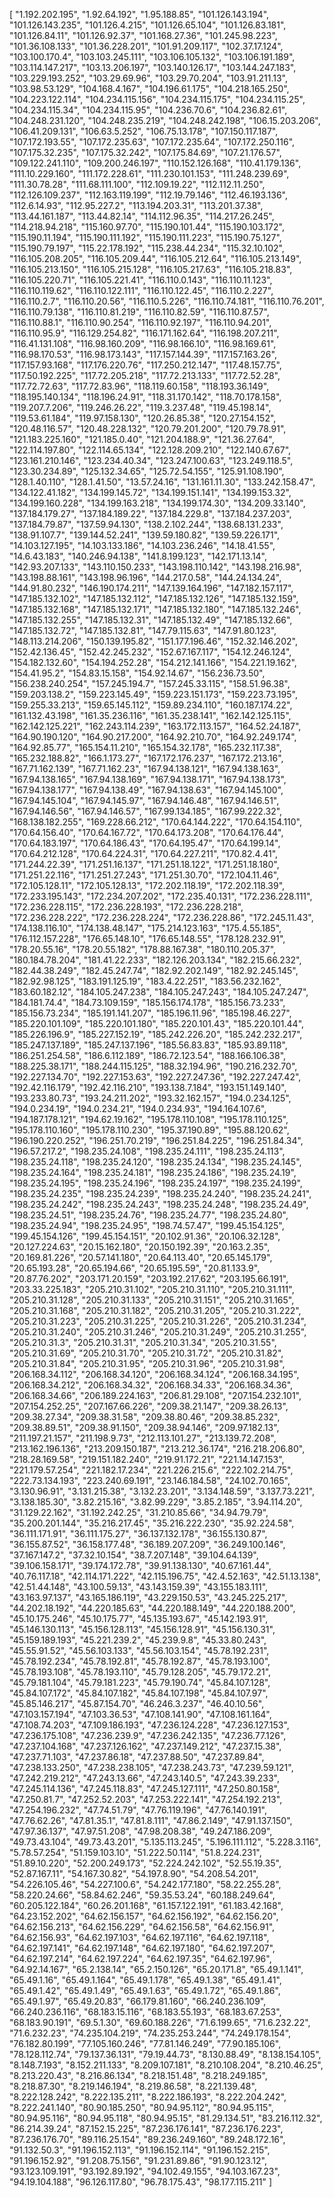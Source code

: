 [
  "1.192.202.195",
  "1.92.64.192",
  "1.95.188.85",
  "101.126.143.194",
  "101.126.143.235",
  "101.126.4.215",
  "101.126.65.104",
  "101.126.83.181",
  "101.126.84.11",
  "101.126.92.37",
  "101.168.27.36",
  "101.245.98.223",
  "101.36.108.133",
  "101.36.228.201",
  "101.91.209.117",
  "102.37.17.124",
  "103.100.170.4",
  "103.103.245.111",
  "103.106.105.132",
  "103.106.191.189",
  "103.114.147.217",
  "103.13.206.197",
  "103.140.126.17",
  "103.144.247.183",
  "103.229.193.252",
  "103.29.69.96",
  "103.29.70.204",
  "103.91.211.13",
  "103.98.53.129",
  "104.168.4.167",
  "104.196.61.175",
  "104.218.165.250",
  "104.223.122.114",
  "104.234.115.156",
  "104.234.115.175",
  "104.234.115.25",
  "104.234.115.34",
  "104.234.115.95",
  "104.236.70.6",
  "104.236.82.61",
  "104.248.231.120",
  "104.248.235.219",
  "104.248.242.198",
  "106.15.203.206",
  "106.41.209.131",
  "106.63.5.252",
  "106.75.13.178",
  "107.150.117.187",
  "107.172.193.55",
  "107.172.235.63",
  "107.172.235.64",
  "107.172.250.116",
  "107.175.32.235",
  "107.175.32.242",
  "107.175.84.69",
  "107.21.176.57",
  "109.122.241.110",
  "109.200.246.197",
  "110.152.126.168",
  "110.41.179.136",
  "111.10.229.160",
  "111.172.228.61",
  "111.230.101.153",
  "111.248.239.69",
  "111.30.78.28",
  "111.68.111.100",
  "112.109.19.22",
  "112.112.11.250",
  "112.126.109.237",
  "112.163.119.199",
  "112.19.79.146",
  "112.46.193.136",
  "112.6.14.93",
  "112.95.227.2",
  "113.194.203.31",
  "113.201.37.38",
  "113.44.161.187",
  "113.44.82.14",
  "114.112.96.35",
  "114.217.26.245",
  "114.218.94.218",
  "115.160.97.70",
  "115.190.101.44",
  "115.190.103.172",
  "115.190.11.194",
  "115.190.111.192",
  "115.190.111.223",
  "115.190.75.127",
  "115.190.79.197",
  "115.22.178.192",
  "115.238.44.234",
  "115.32.10.102",
  "116.105.208.205",
  "116.105.209.44",
  "116.105.212.64",
  "116.105.213.149",
  "116.105.213.150",
  "116.105.215.128",
  "116.105.217.63",
  "116.105.218.83",
  "116.105.220.71",
  "116.105.221.41",
  "116.110.0.143",
  "116.110.11.123",
  "116.110.119.62",
  "116.110.122.111",
  "116.110.122.45",
  "116.110.2.227",
  "116.110.2.7",
  "116.110.20.56",
  "116.110.5.226",
  "116.110.74.181",
  "116.110.76.201",
  "116.110.79.138",
  "116.110.81.219",
  "116.110.82.59",
  "116.110.87.57",
  "116.110.88.1",
  "116.110.90.254",
  "116.110.92.197",
  "116.110.94.201",
  "116.110.95.9",
  "116.129.254.82",
  "116.171.162.64",
  "116.198.207.211",
  "116.41.131.108",
  "116.98.160.209",
  "116.98.166.10",
  "116.98.169.61",
  "116.98.170.53",
  "116.98.173.143",
  "117.157.144.39",
  "117.157.163.26",
  "117.157.93.168",
  "117.176.220.76",
  "117.250.212.147",
  "117.48.157.75",
  "117.50.192.225",
  "117.72.205.218",
  "117.72.213.133",
  "117.72.52.28",
  "117.72.72.63",
  "117.72.83.96",
  "118.119.60.158",
  "118.193.36.149",
  "118.195.140.134",
  "118.196.24.91",
  "118.31.170.142",
  "118.70.178.158",
  "119.207.7.206",
  "119.246.26.22",
  "119.3.237.48",
  "119.45.198.14",
  "119.53.61.184",
  "119.97.158.130",
  "120.26.85.38",
  "120.27.154.152",
  "120.48.116.57",
  "120.48.228.132",
  "120.79.201.200",
  "120.79.78.91",
  "121.183.225.160",
  "121.185.0.40",
  "121.204.188.9",
  "121.36.27.64",
  "122.114.197.80",
  "122.114.65.134",
  "122.128.209.210",
  "122.140.67.67",
  "123.161.210.146",
  "123.234.40.34",
  "123.247.100.63",
  "123.249.118.5",
  "123.30.234.89",
  "125.132.34.65",
  "125.72.54.155",
  "125.91.108.190",
  "128.1.40.110",
  "128.1.41.50",
  "13.57.24.16",
  "131.161.11.30",
  "133.242.158.47",
  "134.122.41.182",
  "134.199.145.72",
  "134.199.151.141",
  "134.199.153.32",
  "134.199.160.228",
  "134.199.163.218",
  "134.199.174.30",
  "134.209.33.140",
  "137.184.179.27",
  "137.184.189.22",
  "137.184.229.8",
  "137.184.237.203",
  "137.184.79.87",
  "137.59.94.130",
  "138.2.102.244",
  "138.68.131.233",
  "138.91.107.7",
  "139.144.52.241",
  "139.59.180.82",
  "139.59.226.171",
  "14.103.127.195",
  "14.103.133.186",
  "14.103.236.246",
  "14.18.41.55",
  "14.6.43.183",
  "140.246.94.138",
  "141.8.199.123",
  "142.171.13.14",
  "142.93.207.133",
  "143.110.150.233",
  "143.198.110.142",
  "143.198.216.98",
  "143.198.88.161",
  "143.198.96.196",
  "144.217.0.58",
  "144.24.134.24",
  "144.91.80.232",
  "146.190.174.211",
  "147.139.164.196",
  "147.182.157.117",
  "147.185.132.102",
  "147.185.132.112",
  "147.185.132.126",
  "147.185.132.159",
  "147.185.132.168",
  "147.185.132.171",
  "147.185.132.180",
  "147.185.132.246",
  "147.185.132.255",
  "147.185.132.31",
  "147.185.132.49",
  "147.185.132.66",
  "147.185.132.72",
  "147.185.132.81",
  "147.79.115.63",
  "147.91.80.123",
  "148.113.214.206",
  "150.139.195.82",
  "151.177.196.46",
  "152.32.146.202",
  "152.42.136.45",
  "152.42.245.232",
  "152.67.167.117",
  "154.12.246.124",
  "154.182.132.60",
  "154.194.252.28",
  "154.212.141.166",
  "154.221.19.162",
  "154.41.95.2",
  "154.83.15.158",
  "154.92.14.67",
  "156.236.73.50",
  "156.238.240.254",
  "157.245.194.7",
  "157.245.33.115",
  "158.51.96.38",
  "159.203.138.2",
  "159.223.145.49",
  "159.223.151.173",
  "159.223.73.195",
  "159.255.33.213",
  "159.65.145.112",
  "159.89.234.110",
  "160.187.174.22",
  "161.132.43.198",
  "161.35.236.116",
  "161.35.238.141",
  "162.142.125.115",
  "162.142.125.221",
  "162.243.114.239",
  "163.172.113.157",
  "164.52.24.187",
  "164.90.190.120",
  "164.90.217.200",
  "164.92.210.70",
  "164.92.249.174",
  "164.92.85.77",
  "165.154.11.210",
  "165.154.32.178",
  "165.232.117.38",
  "165.232.188.82",
  "166.1.173.27",
  "167.172.176.237",
  "167.172.213.16",
  "167.71.162.139",
  "167.71.162.23",
  "167.94.138.121",
  "167.94.138.163",
  "167.94.138.165",
  "167.94.138.169",
  "167.94.138.171",
  "167.94.138.173",
  "167.94.138.177",
  "167.94.138.49",
  "167.94.138.63",
  "167.94.145.100",
  "167.94.145.104",
  "167.94.145.97",
  "167.94.146.48",
  "167.94.146.51",
  "167.94.146.56",
  "167.94.146.57",
  "167.99.134.185",
  "167.99.222.32",
  "168.138.182.255",
  "169.228.66.212",
  "170.64.144.222",
  "170.64.154.110",
  "170.64.156.40",
  "170.64.167.72",
  "170.64.173.208",
  "170.64.176.44",
  "170.64.183.197",
  "170.64.186.43",
  "170.64.195.47",
  "170.64.199.14",
  "170.64.212.128",
  "170.64.224.31",
  "170.64.227.211",
  "170.82.4.41",
  "171.244.22.39",
  "171.251.16.137",
  "171.251.18.122",
  "171.251.18.180",
  "171.251.22.116",
  "171.251.27.243",
  "171.251.30.70",
  "172.104.11.46",
  "172.105.128.11",
  "172.105.128.13",
  "172.202.118.19",
  "172.202.118.39",
  "172.233.195.143",
  "172.234.207.202",
  "172.235.40.131",
  "172.236.228.111",
  "172.236.228.115",
  "172.236.228.193",
  "172.236.228.218",
  "172.236.228.222",
  "172.236.228.224",
  "172.236.228.86",
  "172.245.11.43",
  "174.138.116.10",
  "174.138.48.147",
  "175.214.123.163",
  "175.4.55.185",
  "176.112.157.228",
  "176.65.148.10",
  "176.65.148.55",
  "178.128.232.91",
  "178.20.55.16",
  "178.20.55.182",
  "178.88.167.38",
  "180.110.205.37",
  "180.184.78.204",
  "181.41.22.233",
  "182.126.203.134",
  "182.215.66.232",
  "182.44.38.249",
  "182.45.247.74",
  "182.92.202.149",
  "182.92.245.145",
  "182.92.98.125",
  "183.191.125.19",
  "183.4.22.251",
  "183.56.232.162",
  "183.60.182.12",
  "184.105.247.238",
  "184.105.247.243",
  "184.105.247.247",
  "184.181.74.4",
  "184.73.109.159",
  "185.156.174.178",
  "185.156.73.233",
  "185.156.73.234",
  "185.191.141.207",
  "185.196.11.96",
  "185.198.46.227",
  "185.220.101.109",
  "185.220.101.180",
  "185.220.101.43",
  "185.220.101.44",
  "185.226.196.9",
  "185.227.152.19",
  "185.242.226.20",
  "185.242.232.217",
  "185.247.137.189",
  "185.247.137.196",
  "185.56.83.83",
  "185.93.89.118",
  "186.251.254.58",
  "186.6.112.189",
  "186.72.123.54",
  "188.166.106.38",
  "188.225.38.171",
  "188.244.115.125",
  "188.32.194.96",
  "190.216.232.70",
  "192.227.134.70",
  "192.227.153.63",
  "192.227.247.36",
  "192.227.247.42",
  "192.42.116.179",
  "192.42.116.210",
  "193.138.7.184",
  "193.151.149.140",
  "193.233.80.73",
  "193.24.211.202",
  "193.32.162.157",
  "194.0.234.125",
  "194.0.234.19",
  "194.0.234.21",
  "194.0.234.93",
  "194.164.107.6",
  "194.187.178.121",
  "194.62.19.162",
  "195.178.110.108",
  "195.178.110.125",
  "195.178.110.160",
  "195.178.110.230",
  "195.37.190.89",
  "195.88.120.62",
  "196.190.220.252",
  "196.251.70.219",
  "196.251.84.225",
  "196.251.84.34",
  "196.57.217.2",
  "198.235.24.108",
  "198.235.24.111",
  "198.235.24.113",
  "198.235.24.118",
  "198.235.24.120",
  "198.235.24.134",
  "198.235.24.145",
  "198.235.24.164",
  "198.235.24.181",
  "198.235.24.186",
  "198.235.24.19",
  "198.235.24.195",
  "198.235.24.196",
  "198.235.24.197",
  "198.235.24.199",
  "198.235.24.235",
  "198.235.24.239",
  "198.235.24.240",
  "198.235.24.241",
  "198.235.24.242",
  "198.235.24.243",
  "198.235.24.248",
  "198.235.24.49",
  "198.235.24.51",
  "198.235.24.76",
  "198.235.24.77",
  "198.235.24.80",
  "198.235.24.94",
  "198.235.24.95",
  "198.74.57.47",
  "199.45.154.125",
  "199.45.154.126",
  "199.45.154.151",
  "20.102.91.36",
  "20.106.32.128",
  "20.127.224.63",
  "20.15.162.180",
  "20.150.192.39",
  "20.163.2.35",
  "20.169.81.226",
  "20.57.141.180",
  "20.64.113.40",
  "20.65.145.179",
  "20.65.193.28",
  "20.65.194.66",
  "20.65.195.59",
  "20.81.133.9",
  "20.87.76.202",
  "203.171.20.159",
  "203.192.217.62",
  "203.195.66.191",
  "203.33.225.183",
  "205.210.31.102",
  "205.210.31.110",
  "205.210.31.111",
  "205.210.31.128",
  "205.210.31.133",
  "205.210.31.151",
  "205.210.31.165",
  "205.210.31.168",
  "205.210.31.182",
  "205.210.31.205",
  "205.210.31.222",
  "205.210.31.223",
  "205.210.31.225",
  "205.210.31.226",
  "205.210.31.234",
  "205.210.31.240",
  "205.210.31.246",
  "205.210.31.249",
  "205.210.31.255",
  "205.210.31.3",
  "205.210.31.31",
  "205.210.31.34",
  "205.210.31.55",
  "205.210.31.69",
  "205.210.31.70",
  "205.210.31.72",
  "205.210.31.82",
  "205.210.31.84",
  "205.210.31.95",
  "205.210.31.96",
  "205.210.31.98",
  "206.168.34.112",
  "206.168.34.120",
  "206.168.34.124",
  "206.168.34.195",
  "206.168.34.212",
  "206.168.34.32",
  "206.168.34.33",
  "206.168.34.36",
  "206.168.34.66",
  "206.189.224.163",
  "206.81.29.108",
  "207.154.232.101",
  "207.154.252.25",
  "207.167.66.226",
  "209.38.21.147",
  "209.38.26.13",
  "209.38.27.34",
  "209.38.31.58",
  "209.38.80.46",
  "209.38.85.232",
  "209.38.89.51",
  "209.38.91.150",
  "209.38.94.146",
  "209.97.182.13",
  "211.197.21.157",
  "211.198.9.73",
  "212.113.101.27",
  "213.139.72.208",
  "213.162.196.136",
  "213.209.150.187",
  "213.212.36.174",
  "216.218.206.80",
  "218.28.169.58",
  "219.151.182.240",
  "219.91.172.21",
  "221.14.147.153",
  "221.179.57.254",
  "221.182.17.234",
  "221.226.215.6",
  "222.102.214.75",
  "222.73.134.193",
  "223.240.69.191",
  "23.146.184.58",
  "24.102.70.165",
  "3.130.96.91",
  "3.131.215.38",
  "3.132.23.201",
  "3.134.148.59",
  "3.137.73.221",
  "3.138.185.30",
  "3.82.215.16",
  "3.82.99.229",
  "3.85.2.185",
  "3.94.114.20",
  "31.129.22.162",
  "31.192.242.25",
  "31.210.85.66",
  "34.94.79.79",
  "35.200.201.144",
  "35.216.217.45",
  "35.216.222.230",
  "35.92.224.58",
  "36.111.171.91",
  "36.111.175.27",
  "36.137.132.178",
  "36.155.130.87",
  "36.155.87.52",
  "36.158.177.48",
  "36.189.207.209",
  "36.249.100.146",
  "37.167.147.2",
  "37.32.10.154",
  "38.7.207.148",
  "39.104.64.139",
  "39.106.158.171",
  "39.174.172.78",
  "39.91.138.130",
  "40.67.161.44",
  "40.76.117.18",
  "42.114.171.222",
  "42.115.196.75",
  "42.4.52.163",
  "42.51.13.138",
  "42.51.44.148",
  "43.100.59.13",
  "43.143.159.39",
  "43.155.183.111",
  "43.163.97.137",
  "43.165.186.119",
  "43.229.150.53",
  "43.245.225.217",
  "44.202.18.192",
  "44.220.185.63",
  "44.220.188.149",
  "44.220.188.200",
  "45.10.175.246",
  "45.10.175.77",
  "45.135.193.67",
  "45.142.193.91",
  "45.146.130.113",
  "45.156.128.113",
  "45.156.128.91",
  "45.156.130.31",
  "45.159.189.193",
  "45.221.239.2",
  "45.239.9.8",
  "45.33.80.243",
  "45.55.91.52",
  "45.56.103.133",
  "45.56.103.154",
  "45.78.192.231",
  "45.78.192.234",
  "45.78.192.81",
  "45.78.192.87",
  "45.78.193.100",
  "45.78.193.108",
  "45.78.193.110",
  "45.79.128.205",
  "45.79.172.21",
  "45.79.181.104",
  "45.79.181.223",
  "45.79.190.74",
  "45.84.107.128",
  "45.84.107.172",
  "45.84.107.182",
  "45.84.107.198",
  "45.84.107.97",
  "45.85.146.217",
  "45.87.154.70",
  "46.246.3.237",
  "46.40.10.56",
  "47.103.157.194",
  "47.103.36.53",
  "47.108.141.90",
  "47.108.161.164",
  "47.108.74.203",
  "47.109.186.193",
  "47.236.124.228",
  "47.236.127.153",
  "47.236.175.108",
  "47.236.239.9",
  "47.236.242.135",
  "47.236.77.126",
  "47.237.104.168",
  "47.237.126.162",
  "47.237.149.212",
  "47.237.15.38",
  "47.237.71.103",
  "47.237.86.18",
  "47.237.88.50",
  "47.237.89.84",
  "47.238.133.250",
  "47.238.238.105",
  "47.238.243.73",
  "47.239.59.121",
  "47.242.219.212",
  "47.243.13.66",
  "47.243.140.5",
  "47.243.39.233",
  "47.245.114.136",
  "47.245.118.83",
  "47.245.127.111",
  "47.250.80.158",
  "47.250.81.7",
  "47.252.52.203",
  "47.253.222.141",
  "47.254.192.213",
  "47.254.196.232",
  "47.74.51.79",
  "47.76.119.196",
  "47.76.140.191",
  "47.76.62.26",
  "47.81.35.1",
  "47.81.8.111",
  "47.86.2.149",
  "47.91.137.150",
  "47.97.36.137",
  "47.97.51.208",
  "47.98.208.38",
  "49.247.186.209",
  "49.73.43.104",
  "49.73.43.201",
  "5.135.113.245",
  "5.196.111.112",
  "5.228.3.116",
  "5.78.57.254",
  "51.159.103.10",
  "51.222.50.114",
  "51.8.224.231",
  "51.89.10.220",
  "52.200.249.173",
  "52.224.242.102",
  "52.55.19.35",
  "52.87.167.11",
  "54.167.30.82",
  "54.197.8.90",
  "54.208.54.201",
  "54.226.105.46",
  "54.227.100.6",
  "54.242.177.180",
  "58.22.255.28",
  "58.220.24.66",
  "58.84.62.246",
  "59.35.53.24",
  "60.188.249.64",
  "60.205.122.184",
  "60.26.201.168",
  "61.157.122.191",
  "61.183.42.168",
  "64.23.152.202",
  "64.62.156.157",
  "64.62.156.192",
  "64.62.156.20",
  "64.62.156.213",
  "64.62.156.229",
  "64.62.156.58",
  "64.62.156.91",
  "64.62.156.93",
  "64.62.197.103",
  "64.62.197.116",
  "64.62.197.118",
  "64.62.197.141",
  "64.62.197.148",
  "64.62.197.180",
  "64.62.197.207",
  "64.62.197.214",
  "64.62.197.224",
  "64.62.197.35",
  "64.62.197.96",
  "64.92.14.167",
  "65.2.138.14",
  "65.2.150.126",
  "65.20.171.8",
  "65.49.1.141",
  "65.49.1.16",
  "65.49.1.164",
  "65.49.1.178",
  "65.49.1.38",
  "65.49.1.41",
  "65.49.1.42",
  "65.49.1.49",
  "65.49.1.63",
  "65.49.1.72",
  "65.49.1.86",
  "65.49.1.97",
  "65.49.20.83",
  "66.179.81.160",
  "66.240.236.109",
  "66.240.236.116",
  "68.183.15.116",
  "68.183.55.193",
  "68.183.67.253",
  "68.183.90.191",
  "69.5.1.30",
  "69.60.188.226",
  "71.6.199.65",
  "71.6.232.22",
  "71.6.232.23",
  "74.235.104.219",
  "74.235.253.244",
  "74.249.178.154",
  "76.182.80.199",
  "77.105.160.246",
  "77.81.146.249",
  "77.90.185.106",
  "78.128.112.74",
  "79.137.36.131",
  "79.19.44.73",
  "8.130.88.49",
  "8.138.154.105",
  "8.148.7.193",
  "8.152.211.133",
  "8.209.107.181",
  "8.210.108.204",
  "8.210.46.25",
  "8.213.220.43",
  "8.216.86.134",
  "8.218.151.48",
  "8.218.249.185",
  "8.218.87.30",
  "8.219.146.194",
  "8.219.86.58",
  "8.221.139.48",
  "8.222.128.242",
  "8.222.135.211",
  "8.222.186.193",
  "8.222.204.242",
  "8.222.241.140",
  "80.90.185.250",
  "80.94.95.112",
  "80.94.95.115",
  "80.94.95.116",
  "80.94.95.118",
  "80.94.95.15",
  "81.29.134.51",
  "83.216.112.32",
  "86.214.39.24",
  "87.152.15.225",
  "87.236.176.141",
  "87.236.176.223",
  "87.236.176.70",
  "89.116.25.154",
  "89.236.249.160",
  "89.248.172.16",
  "91.132.50.3",
  "91.196.152.113",
  "91.196.152.114",
  "91.196.152.215",
  "91.196.152.92",
  "91.208.75.156",
  "91.231.89.86",
  "91.90.123.12",
  "93.123.109.191",
  "93.192.89.192",
  "94.102.49.155",
  "94.103.167.23",
  "94.19.104.188",
  "96.126.117.80",
  "96.78.175.43",
  "98.177.115.211"
]